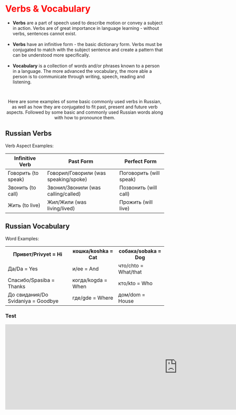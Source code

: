 <h1 style="color:red;">Verbs & Vocabulary</h1>
<ul>
	<li><b>Verbs</b> are a part of speech used to describe motion or convey a subject in action. Verbs are of great importance in language learning - without verbs, sentences cannot exist.</li>
	<br>
  <li><b>Verbs</b> have an infinitive form - the basic dictionary form. Verbs must be conjugated to match with the subject sentence and create a pattern that can be understood more specifically.</li>
	<br>
  <li><b>Vocabulary</b> is a collection of words and/or phrases known to a person in a language. The more advanced the vocabulary, the more able a person is to communicate through writing, speech, reading and listening.</li>
</ul>  
<br>

<p style="text-align:center;">Here are some examples of some basic commonly used verbs in Russian, as well as how they are conjugated to fit past, present and future verb aspects. Followed by some basic and commonly used Russian words along with how to pronounce them.</p>

<div class="container">
  <h2>Russian Verbs</h2>
  <p>Verb Aspect Examples:</p>            
  <table class="table table-striped">
    <thead>
      <tr>
        <th>Infinitive Verb</th>
        <th>Past Form</th>
        <th>Perfect Form</th>
      </tr>
    </thead>
    <tbody>
      <tr>
        <td>Говорить (to speak)</td>
        <td>Говорил/Говорили (was speaking/spoke)</td>
        <td>Поговорить (will speak)</td>
      </tr>
      <tr>
        <td>Звонить (to call)</td>
        <td>Звонил/Звонили (was calling/called)</td>
        <td>Позвонить (will call)</td>
      </tr>
      <tr>
        <td>Жить (to live)</td>
        <td>Жил/Жили (was living/lived)</td>
        <td>Прожить (will live)</td>
      </tr>
    </tbody>
  </table>
</div>

<div class="container">
  <h2>Russian Vocabulary</h2>
  <p>Word Examples:</p>            
  <table class="table table-striped">
	   <tbody>
      <tr>
        <th>Привет/Privyet = Hi</th>
        <th>кошка/koshka = Cat</th>
        <th>собака/sobaka = Dog</th>
      </tr>
      <tr>
        <td>Да/Da = Yes</td>
        <td> и/ee = And</td>
        <td>что/chto = What/that</td>
      </tr>
      <tr>
        <td>Спасибо/Spasiba = Thanks</td>
        <td>когда/kogda = When</td>
        <td>кто/kto = Who</td>
      </tr>
      <tr>
        <td>До свидания/Do Svidaniya = Goodbye</td>
        <td>где/gde = Where</td>
        <td>дом/dom = House</td>
      </tr>
    </tbody>
  </table>
</div>

<h3> Test </h3>

<iframe src="https://h5p.org/h5p/embed/1061858" width="1090" height="270" frameborder="0" allowfullscreen="allowfullscreen" allow="geolocation *; microphone *; camera *; midi *; encrypted-media *"></iframe><script src="https://h5p.org/sites/all/modules/h5p/library/js/h5p-resizer.js" charset="UTF-8"></script>
